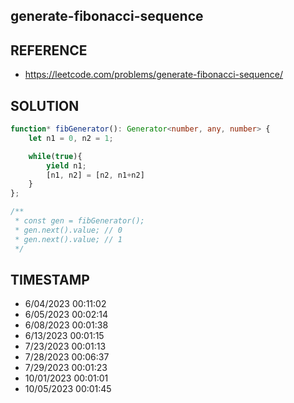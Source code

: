 ## generate-fibonacci-sequence

## REFERENCE

- https://leetcode.com/problems/generate-fibonacci-sequence/

## SOLUTION

``` typescript
function* fibGenerator(): Generator<number, any, number> {
    let n1 = 0, n2 = 1;

    while(true){
        yield n1;
        [n1, n2] = [n2, n1+n2]
    }
};

/**
 * const gen = fibGenerator();
 * gen.next().value; // 0
 * gen.next().value; // 1
 */
```


## TIMESTAMP

- 6/04/2023 00:11:02
- 6/05/2023 00:02:14
- 6/08/2023 00:01:38
- 6/13/2023 00:01:15
- 7/23/2023 00:01:13
- 7/28/2023 00:06:37
- 7/29/2023 00:01:23
- 10/01/2023 00:01:01
- 10/05/2023 00:01:45








